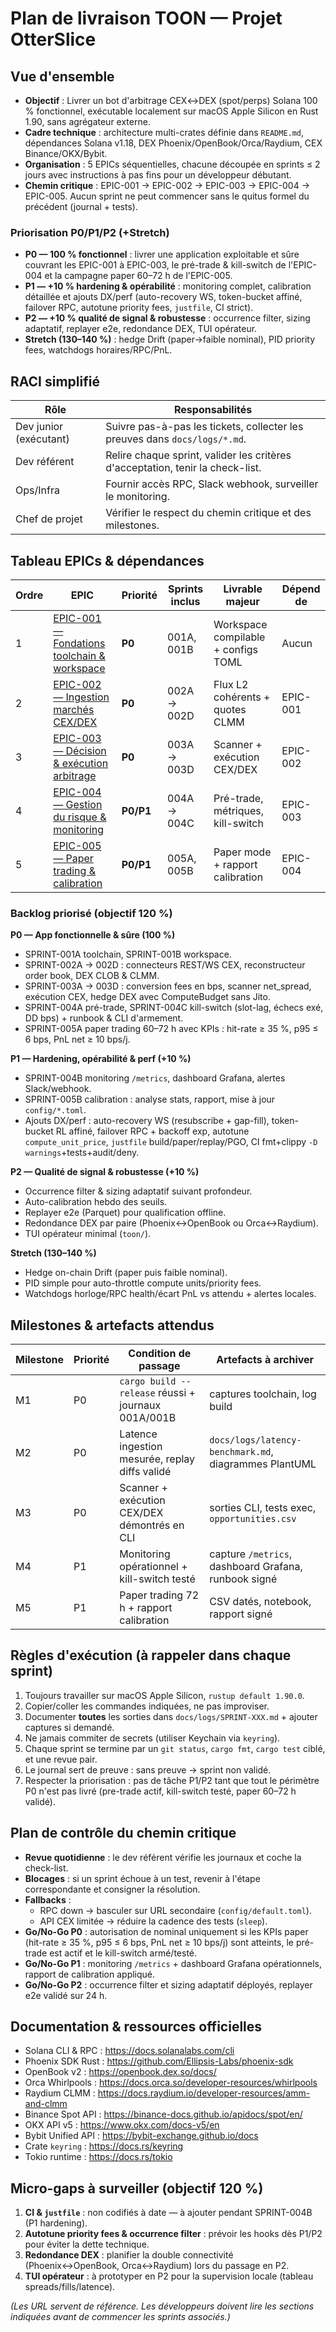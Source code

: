 # Plan de livraison TOON — Projet OtterSlice

## Vue d'ensemble
- **Objectif** : Livrer un bot d'arbitrage CEX↔DEX (spot/perps) Solana 100 % fonctionnel, exécutable localement sur macOS Apple Silicon en Rust 1.90, sans agrégateur externe.
- **Cadre technique** : architecture multi-crates définie dans `README.md`, dépendances Solana v1.18, DEX Phoenix/OpenBook/Orca/Raydium, CEX Binance/OKX/Bybit.
- **Organisation** : 5 EPICs séquentielles, chacune découpée en sprints ≤ 2 jours avec instructions à pas fins pour un développeur débutant.
- **Chemin critique** : EPIC-001 → EPIC-002 → EPIC-003 → EPIC-004 → EPIC-005. Aucun sprint ne peut commencer sans le quitus formel du précédent (journal + tests).

### Priorisation P0/P1/P2 (+Stretch)
- **P0 — 100 % fonctionnel** : livrer une application exploitable et sûre couvrant les EPIC-001 à EPIC-003, le pré-trade & kill-switch de l'EPIC-004 et la campagne paper 60–72 h de l'EPIC-005.
- **P1 — +10 % hardening & opérabilité** : monitoring complet, calibration détaillée et ajouts DX/perf (auto-recovery WS, token-bucket affiné, failover RPC, autotune priority fees, `justfile`, CI strict).
- **P2 — +10 % qualité de signal & robustesse** : occurrence filter, sizing adaptatif, replayer e2e, redondance DEX, TUI opérateur.
- **Stretch (130–140 %)** : hedge Drift (paper→faible nominal), PID priority fees, watchdogs horaires/RPC/PnL.

## RACI simplifié
| Rôle | Responsabilités |
| --- | --- |
| Dev junior (exécutant) | Suivre pas-à-pas les tickets, collecter les preuves dans `docs/logs/*.md`. |
| Dev référent | Relire chaque sprint, valider les critères d'acceptation, tenir la check-list. |
| Ops/Infra | Fournir accès RPC, Slack webhook, surveiller le monitoring. |
| Chef de projet | Vérifier le respect du chemin critique et des milestones. |

## Tableau EPICs & dépendances
| Ordre | EPIC | Priorité | Sprints inclus | Livrable majeur | Dépend de |
| --- | --- | --- | --- | --- | --- |
| 1 | [EPIC-001 — Fondations toolchain & workspace](EPIC-001-fondations.md) | **P0** | 001A, 001B | Workspace compilable + configs TOML | Aucun |
| 2 | [EPIC-002 — Ingestion marchés CEX/DEX](EPIC-002-ingestion.md) | **P0** | 002A → 002D | Flux L2 cohérents + quotes CLMM | EPIC-001 |
| 3 | [EPIC-003 — Décision & exécution arbitrage](EPIC-003-execution.md) | **P0** | 003A → 003D | Scanner + exécution CEX/DEX | EPIC-002 |
| 4 | [EPIC-004 — Gestion du risque & monitoring](EPIC-004-risque.md) | **P0/P1** | 004A → 004C | Pré-trade, métriques, kill-switch | EPIC-003 |
| 5 | [EPIC-005 — Paper trading & calibration](EPIC-005-paper.md) | **P0/P1** | 005A, 005B | Paper mode + rapport calibration | EPIC-004 |

### Backlog priorisé (objectif 120 %)
**P0 — App fonctionnelle & sûre (100 %)**
- SPRINT-001A toolchain, SPRINT-001B workspace.
- SPRINT-002A → 002D : connecteurs REST/WS CEX, reconstructeur order book, DEX CLOB & CLMM.
- SPRINT-003A → 003D : conversion fees en bps, scanner net_spread, exécution CEX, hedge DEX avec ComputeBudget sans Jito.
- SPRINT-004A pré-trade, SPRINT-004C kill-switch (slot-lag, échecs exé, DD bps) + runbook & CLI d'armement.
- SPRINT-005A paper trading 60–72 h avec KPIs : hit-rate ≥ 35 %, p95 ≤ 6 bps, PnL net ≥ 10 bps/j.

**P1 — Hardening, opérabilité & perf (+10 %)**
- SPRINT-004B monitoring `/metrics`, dashboard Grafana, alertes Slack/webhook.
- SPRINT-005B calibration : analyse stats, rapport, mise à jour `config/*.toml`.
- Ajouts DX/perf : auto-recovery WS (resubscribe + gap-fill), token-bucket RL affiné, failover RPC + backoff exp, autotune `compute_unit_price`, `justfile` build/paper/replay/PGO, CI fmt+clippy `-D warnings`+tests+audit/deny.

**P2 — Qualité de signal & robustesse (+10 %)**
- Occurrence filter & sizing adaptatif suivant profondeur.
- Auto-calibration hebdo des seuils.
- Replayer e2e (Parquet) pour qualification offline.
- Redondance DEX par paire (Phoenix↔OpenBook ou Orca↔Raydium).
- TUI opérateur minimal (`toon/`).

**Stretch (130–140 %)**
- Hedge on-chain Drift (paper puis faible nominal).
- PID simple pour auto-throttle compute units/priority fees.
- Watchdogs horloge/RPC health/écart PnL vs attendu + alertes locales.

## Milestones & artefacts attendus
| Milestone | Priorité | Condition de passage | Artefacts à archiver |
| --- | --- | --- | --- |
| M1 | P0 | `cargo build --release` réussi + journaux 001A/001B | captures toolchain, log build |
| M2 | P0 | Latence ingestion mesurée, replay diffs validé | `docs/logs/latency-benchmark.md`, diagrammes PlantUML |
| M3 | P0 | Scanner + exécution CEX/DEX démontrés en CLI | sorties CLI, tests exec, `opportunities.csv` |
| M4 | P1 | Monitoring opérationnel + kill-switch testé | capture `/metrics`, dashboard Grafana, runbook signé |
| M5 | P1 | Paper trading 72 h + rapport calibration | CSV datés, notebook, rapport signé |

## Règles d'exécution (à rappeler dans chaque sprint)
1. Toujours travailler sur macOS Apple Silicon, `rustup default 1.90.0`.
2. Copier/coller les commandes indiquées, ne pas improviser.
3. Documenter **toutes** les sorties dans `docs/logs/SPRINT-XXX.md` + ajouter captures si demandé.
4. Ne jamais commiter de secrets (utiliser Keychain via `keyring`).
5. Chaque sprint se termine par un `git status`, `cargo fmt`, `cargo test` ciblé, et une revue pair.
6. Le journal sert de preuve : sans preuve → sprint non validé.
7. Respecter la priorisation : pas de tâche P1/P2 tant que tout le périmètre P0 n'est pas livré (pre-trade actif, kill-switch testé, paper 60–72 h validé).

## Plan de contrôle du chemin critique
- **Revue quotidienne** : le dev référent vérifie les journaux et coche la check-list.
- **Blocages** : si un sprint échoue à un test, revenir à l'étape correspondante et consigner la résolution.
- **Fallbacks** :
  - RPC down → basculer sur URL secondaire (`config/default.toml`).
  - API CEX limitée → réduire la cadence des tests (`sleep`).
- **Go/No-Go P0** : autorisation de nominal uniquement si les KPIs paper (hit-rate ≥ 35 %, p95 ≤ 6 bps, PnL net ≥ 10 bps/j) sont atteints, le pré-trade est actif et le kill-switch armé/testé.
- **Go/No-Go P1** : monitoring `/metrics` + dashboard Grafana opérationnels, rapport de calibration appliqué.
- **Go/No-Go P2** : occurrence filter et sizing adaptatif déployés, replayer e2e validé sur 24 h.

## Documentation & ressources officielles
- Solana CLI & RPC : https://docs.solanalabs.com/cli
- Phoenix SDK Rust : https://github.com/Ellipsis-Labs/phoenix-sdk
- OpenBook v2 : https://openbook.dex.so/docs/
- Orca Whirlpools : https://docs.orca.so/developer-resources/whirlpools
- Raydium CLMM : https://docs.raydium.io/developer-resources/amm-and-clmm
- Binance Spot API : https://binance-docs.github.io/apidocs/spot/en/
- OKX API v5 : https://www.okx.com/docs-v5/en
- Bybit Unified API : https://bybit-exchange.github.io/docs
- Crate `keyring` : https://docs.rs/keyring
- Tokio runtime : https://docs.rs/tokio

## Micro-gaps à surveiller (objectif 120 %)
1. **CI & `justfile`** : non codifiés à date — à ajouter pendant SPRINT-004B (P1 hardening).
2. **Autotune priority fees & occurrence filter** : prévoir les hooks dès P1/P2 pour éviter la dette technique.
3. **Redondance DEX** : planifier la double connectivité (Phoenix↔OpenBook, Orca↔Raydium) lors du passage en P2.
4. **TUI opérateur** : à prototyper en P2 pour la supervision locale (tableau spreads/fills/latence).

*(Les URL servent de référence. Les développeurs doivent lire les sections indiquées avant de commencer les sprints associés.)*
